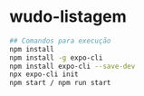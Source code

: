 # wudo-listagem


```bash
## Comandos para execução
npm install
npm install -g expo-cli
npm install expo-cli --save-dev
npx expo-cli init
npm start / npm run start
```

